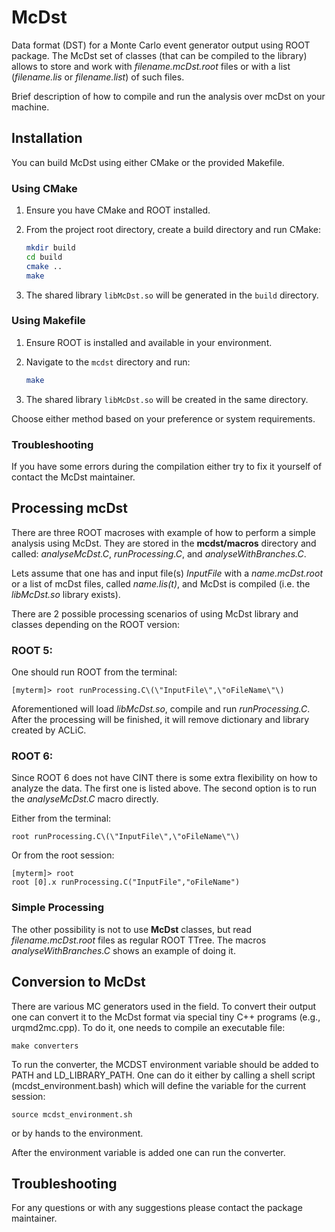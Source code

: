 # McDst

Data format (DST) for a Monte Carlo event generator output using ROOT package.
The McDst set of classes (that can be compiled to the library) allows to store and work with *filename.mcDst.root* files or with a list (*filename.lis* or *filename.list*) of such files.

Brief description of how to compile and run the analysis over mcDst on your machine.

## Installation
You can build McDst using either CMake or the provided Makefile.

### Using CMake

1. Ensure you have CMake and ROOT installed.
2. From the project root directory, create a build directory and run CMake:

    ```sh
    mkdir build
    cd build
    cmake ..
    make
    ```

3. The shared library `libMcDst.so` will be generated in the `build` directory.

### Using Makefile

1. Ensure ROOT is installed and available in your environment.
2. Navigate to the `mcdst` directory and run:

    ```sh
    make
    ```

3. The shared library `libMcDst.so` will be created in the same directory.

Choose either method based on your preference or system requirements.



### Troubleshooting

If you have some errors during the compilation either try to fix it yourself of contact the McDst maintainer.

## Processing mcDst

There are three ROOT macroses with example of how to perform a simple analysis using McDst. They are stored in the **mcdst/macros** directory and called: *analyseMcDst.C*, *runProcessing.C*, and *analyseWithBranches.C*.

Lets assume that one has and input file(s) *InputFile* with a *name.mcDst.root* or a list of mcDst files, called *name.lis(t)*, and McDst is compiled (i.e. the *libMcDst.so* library exists).

There are 2 possible processing scenarios of using McDst library and classes depending on the ROOT version:

### ROOT 5:

One should run ROOT from the terminal:

```
[myterm]> root runProcessing.C\(\"InputFile\",\"oFileName\"\)
```

Aforementioned will load *libMcDst.so*, compile and run *runProcessing.C*. After the processing will be finished, it will remove dictionary and library created by ACLiC.

### ROOT 6:

Since ROOT 6 does not have CINT there is some extra flexibility on how to analyze the data. The first one is listed above. The second option is to run the *analyseMcDst.C* macro directly.

Either from the terminal:

```
root runProcessing.C\(\"InputFile\",\"oFileName\"\)
```

Or from the root session:

```
[myterm]> root
root [0].x runProcessing.C("InputFile","oFileName")
```

### Simple Processing

The other possibility is not to use **McDst** classes, but read *filename.mcDst.root* files as regular ROOT TTree. The macros *analyseWithBranches.C* shows an example of doing it.

## Conversion to McDst

There are various MC generators used in the field. To convert their output one can convert it to the McDst format via special tiny C++ programs (e.g., urqmd2mc.cpp). To do it, one needs to compile an executable file:

```
make converters
```

To run the converter, the MCDST environment variable should be added to PATH and LD_LIBRARY_PATH. One can do it either by calling a shell script (mcdst_environment.bash) which will define the variable for the current session:

```
source mcdst_environment.sh
```

or by hands to the environment.

After the environment variable is added one can run the converter.

## Troubleshooting

For any questions or with any suggestions please contact the package maintainer.
